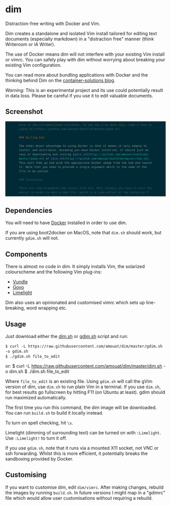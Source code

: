 dim
===

Distraction-free writing with Docker and Vim.

Dim creates a standalone and isolated Vim install tailored for editing text
documents (especially markdown) in a "distraction free" manner (think Writeroom
or iA Writer).

The use of Docker means dim will not interfere with your existing Vim install or
vimrc. You can safely play with dim without worrying about breaking your
existing Vim configuration.

You can read more about bundling applications with Docker and the thinking
behind Dim on the [container-solutions blog](http://container-solutions.com/2014/10/wrapping-desktop-apps-docker/).

*Warning:* This is an experimental project and its use could potentially result
in data loss. Please be careful if you use it to edit valuable documents.

## Screenshot

![gDim screenshot](https://raw.githubusercontent.com/amouat/dim/master/screenshots/gdim_cropped.png "gDim Screenshot")

## Dependencies

You will need to have [Docker](http://docker.com) installed in order to use dim.

If you are using boot2docker on MacOS, note that `dim.sh` should work, but 
currently `gdim.sh` will not.

## Components

There is almost no code in dim. It simply installs Vim, the solarized
colourscheme and the following Vim plug-ins:

 - [Vundle](https://github.com/gmarik/Vundle.vim)
 - [Goyo](https://github.com/junegunn/goyo.vim)
 - [Limelight](https://github.com/junegunn/limelight.vim)

Dim also uses an opinionated and customised vimrc which sets up line-breaking,
word wrapping etc.

## Usage

Just download either the [dim.sh](https://raw.githubusercontent.com/amouat/dim/master/dim.sh) or [gdim.sh](https://raw.githubusercontent.com/amouat/dim/master/dim.sh) script and run:

    $ curl -L https://raw.githubusercontent.com/amouat/dim/master/gdim.sh -o gdim.sh
    $ ./gdim.sh file_to_edit

or:
    $ curl -L https://raw.githubusercontent.com/amouat/dim/master/dim.sh -o dim.sh
    $ ./dim.sh file_to_edit

Where `file_to_edit` is an existing file. Using `gdim.sh` will call the gVim
version of dim, use `dim.sh` to run plain Vim in a terminal. If you use
`dim.sh`, for best results go fullscreen by hitting F11 (on Ubuntu at least).
gdim should run maximized automatically.

The first time you run this command, the dim image will be downloaded. You can
run `build.sh` to build it locally instead.

To turn on spell checking, hit `\s`. 

Limelight (dimming of surrounding text) can be turned on with `:Limelight`. Use
`:Limelight!` to turn it off.

If you use `gdim.sh`, note that it runs via a mounted X11 socket, not VNC or ssh
forwarding. Whilst this is more efficient, it potentially breaks the sandboxing
provided by Docker.

## Customising

If you want to customise dim, edit `dim/vimrc`. After making changes, rebuild
the images by running `build.sh`. In future versions I might map in a "gdimrc"
file which would allow user customisations without requiring a rebuild.
